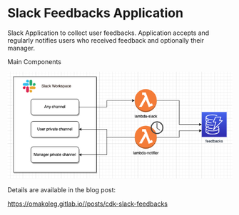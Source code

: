 # Slack Feedbacks Application

Slack Application to collect user feedbacks. Application accepts and regularly notifies users who received feedback and optionally their manager.

Main Components

![Components](./components.png)

Details are available in the blog post:

<https://omakoleg.gitlab.io//posts/cdk-slack-feedbacks>
